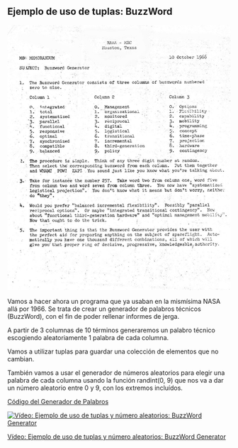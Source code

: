 ## Ejemplo de uso de tuplas: BuzzWord

![BuzzWord Generator](./images/BuzzWordGenerator.jpeg)

Vamos a hacer ahora un programa que ya usaban en la mismísima NASA allá por 1966. Se trata de crear un generador de palabros técnicos (BuzzWord), con el fin de poder rellenar informes de jerga.

A partir de 3 columnas de 10 términos generaremos un palabro técnico escogiendo aleatoriamente 1 palabra de cada columna.

Vamos a utilizar tuplas para guardar una colección de elementos que no cambian.

También vamos a usar el generador de números aleatorios para elegir una palabra de cada columna usando la función randint(0, 9) que nos va a dar un número aleatorio entre 0 y 9, con los extremos incluídos.


[Código del Generador de Palabros](https://raw.githubusercontent.com/javacasm/CursoPython/master/codigo/7.1.1.BuzzWordGenerator.py)


[![Vídeo: Ejemplo de uso de tuplas y número aleatorios: BuzzWord Generator](https://img.youtube.com/vi/GQjllgX-20c/0.jpg)](https://drive.google.com/file/d/1oEDigR87dXt65h4C3kA0DyQrtMFGLJoy/view?usp=sharing)


[Vídeo: Ejemplo de uso de tuplas y número aleatorios: BuzzWord Generator](https://drive.google.com/file/d/1oEDigR87dXt65h4C3kA0DyQrtMFGLJoy/view?usp=sharing)

